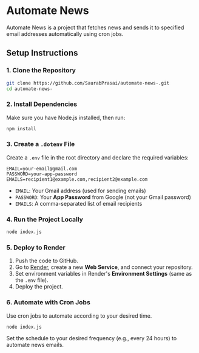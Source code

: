 # Automate News

Automate News is a project that fetches news and sends it to specified email addresses automatically using cron jobs.

## Setup Instructions

### 1. Clone the Repository
```sh
git clone https://github.com/SaurabPrasai/automate-news-.git
cd automate-news-
```

### 2. Install Dependencies
Make sure you have Node.js installed, then run:
```sh
npm install
```

### 3. Create a `.dotenv` File
Create a `.env` file in the root directory and declare the required variables:
```env
EMAIL=your-email@gmail.com
PASSWORD=your-app-password
EMAILS=recipient1@example.com,recipient2@example.com
```
- `EMAIL`: Your Gmail address (used for sending emails)
- `PASSWORD`: Your **App Password** from Google (not your Gmail password)
- `EMAILS`: A comma-separated list of email recipients

### 4. Run the Project Locally
```sh
node index.js
```

### 5. Deploy to Render
1. Push the code to GitHub.
2. Go to [Render](https://render.com/), create a new **Web Service**, and connect your repository.
3. Set environment variables in Render's **Environment Settings** (same as the `.env` file).
4. Deploy the project.

### 6. Automate with Cron Jobs
Use cron jobs to automate according to your desired time.
```sh
node index.js
```
Set the schedule to your desired frequency (e.g., every 24 hours) to automate news emails.


